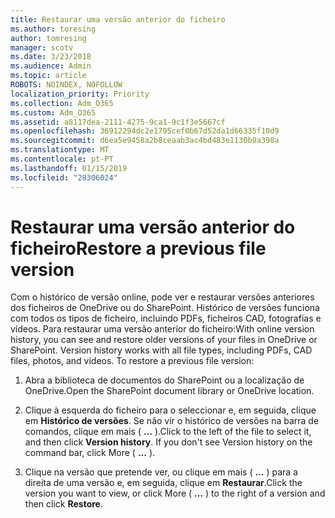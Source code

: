 ```yaml
---
title: Restaurar uma versão anterior do ficheiro
ms.author: toresing
author: tomresing
manager: scotv
ms.date: 3/23/2018
ms.audience: Admin
ms.topic: article
ROBOTS: NOINDEX, NOFOLLOW
localization_priority: Priority
ms.collection: Adm_O365
ms.custom: Adm_O365
ms.assetid: a8117dea-2111-4275-9ca1-9c1f3e5667cf
ms.openlocfilehash: 36912294dc2e1795cef0b67d52da1d66335f10d9
ms.sourcegitcommit: d6ea5e9458a2b8ceaab3ac4bd483e1130b9a398a
ms.translationtype: MT
ms.contentlocale: pt-PT
ms.lasthandoff: 01/15/2019
ms.locfileid: "28306024"
---
```

# <a name="restore-a-previous-file-version"></a><span data-ttu-id="792bc-102">Restaurar uma versão anterior do ficheiro</span><span class="sxs-lookup"><span data-stu-id="792bc-102">Restore a previous file version</span></span>

<span data-ttu-id="792bc-p101">Com o histórico de versão online, pode ver e restaurar versões anteriores dos ficheiros de OneDrive ou do SharePoint. Histórico de versões funciona com todos os tipos de ficheiro, incluindo PDFs, ficheiros CAD, fotografias e vídeos. Para restaurar uma versão anterior do ficheiro:</span><span class="sxs-lookup"><span data-stu-id="792bc-p101">With online version history, you can see and restore older versions of your files in OneDrive or SharePoint. Version history works with all file types, including PDFs, CAD files, photos, and videos. To restore a previous file version:</span></span>
  
1. <span data-ttu-id="792bc-106">Abra a biblioteca de documentos do SharePoint ou a localização de OneDrive.</span><span class="sxs-lookup"><span data-stu-id="792bc-106">Open the SharePoint document library or OneDrive location.</span></span>
    
2. <span data-ttu-id="792bc-p102">Clique à esquerda do ficheiro para o seleccionar e, em seguida, clique em **Histórico de versões**. Se não vir o histórico de versões na barra de comandos, clique em mais ( **...** ).</span><span class="sxs-lookup"><span data-stu-id="792bc-p102">Click to the left of the file to select it, and then click **Version history**. If you don't see Version history on the command bar, click More ( **...** ).</span></span> 
    
3. <span data-ttu-id="792bc-109">Clique na versão que pretende ver, ou clique em mais ( **...** ) para a direita de uma versão e, em seguida, clique em **Restaurar**.</span><span class="sxs-lookup"><span data-stu-id="792bc-109">Click the version you want to view, or click More ( **...** ) to the right of a version and then click **Restore**.</span></span>
    

